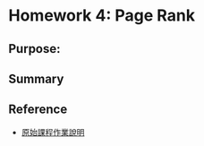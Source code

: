 # Homework 4: Page Rank

## Purpose:

## Summary


## Reference

- [原始課程作業說明](https://docs.google.com/presentation/d/1-UnqnfrfYWClPqBrck5KRTQrNGamwbkKBL3asb9j9bk/edit?fbclid=IwAR1uyZM3M3NTdkeuuzHHGQuiqYzvWfTcUhK18q7xBbx3cOTg_JWp5NTt0bs)